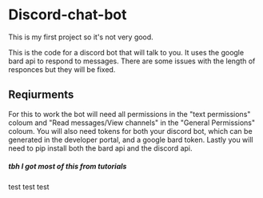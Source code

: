 # Discord-chat-bot

This is my first project so it's not very good. 

This is the code for a discord bot that will talk to you. It uses the google bard api to respond to messages. There are some issues with the length of responces but they will be fixed. 

## Reqiurments

For this to work the bot will need all permissions in the "text permissions" coloum and "Read messages/View channels" in the "General Permissions" coloum. 
You will also need tokens for both your discord bot, which can be generated in the developer portal, and a google bard token. 
Lastly you will need to pip install both the bard api and the discord api. 

##### tbh I got most of this from tutorials
test test test 